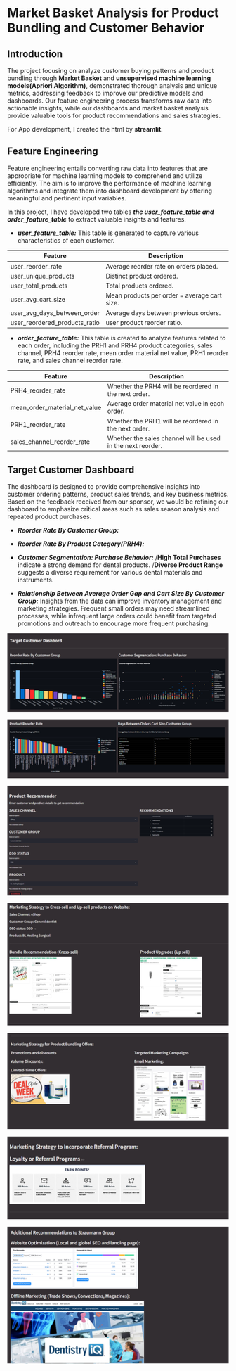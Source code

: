 # Market Basket Analysis for Product Bundling and Customer Behavior 
## **Introduction**
The project focusing on analyze customer buying patterns and product bundling through **Market Basket** and **unsupervised machine learning models(Apriori Algorithm)**, demonstrated thorough analysis and unique metrics, addressing feedback to improve our predictive models and dashboards. Our feature engineering process transforms raw data into actionable insights, while our dashboards and market basket analysis provide valuable tools for product recommendations and sales strategies. 

For App development, I created the html by **streamlit**.

## **Feature Engineering**
Feature engineering entails converting raw data into features that are appropriate for machine learning models to comprehend and utilize efficiently. The aim is to improve the performance of machine learning algorithms and integrate them into dashboard development by offering meaningful and pertinent input variables.

In this project, I have developed two tables ***the user_feature_table and order_feature_table*** to extract valuable insights and features.

- ***user_feature_table:***
This table is generated to capture various characteristics of each customer.

| Feature | Description |
|----------|----------|
| user_reorder_rate   | Average reorder rate on orders placed.|
| user_unique_products| Distinct product ordered.  |
| user_total_products | Total products ordered. |
| user_avg_cart_size | Mean products per order = average cart size. |
| user_avg_days_between_order | Average days between previous orders. |
| user_reordered_products_ratio | user product reorder ratio.​ |

- ***order_feature_table:***
This table is created to analyze features related to each order, including the PRH1 and PRH4 product categories, sales channel, PRH4 reorder rate, mean order material net value, PRH1 reorder rate, and sales channel reorder rate.

| Feature | Description |
|----------|----------|
| PRH4_reorder_rate   | Whether the PRH4 will be reordered in the next order.​   |
| mean_order_material_net_value   | Average order material net value in each order.​ |
| PRH1_reorder_rate | Whether the PRH1 will be reordered in the next order.​|
| sales_channel_reorder_rate | Whether the sales channel will be used in the next reorder.​|

## **Target Customer Dashboard**
The dashboard is designed to provide comprehensive insights into customer ordering patterns, product sales trends, and key business metrics. Based on the feedback received from our sponsor, we would be refining our dashboard to emphasize critical areas such as sales season analysis and repeated product purchases. 

- ***Reorder Rate By Customer Group:***
- ***Reorder Rate By Product Category(PRH4):***

- ***Customer Segmentation: Purchase Behavior:***
/**High Total Purchases** indicate a strong demand for dental products.​
/**Diverse Product Range** suggests a diverse requirement for various dental materials and instruments.​
- ***Relationship Between Average Order Gap and Cart Size By Customer Group:***
Insights from the data can improve inventory management and marketing strategies. Frequent small orders may need streamlined processes, while infrequent large orders could benefit from targeted promotions and outreach to encourage more frequent purchasing.​

![Sample Graph](graphs/Dashboard1.png)

![Sample Graph](graphs/Dashboard2.png)

![Sample Graph](graphs/Recomendation.png)

![Sample Graph](graphs/Marketing1.png)

![Sample Graph](graphs/Marketing2.png)

![Sample Graph](graphs/Marketing3.png)

![Sample Graph](graphs/Marketing4.png)


